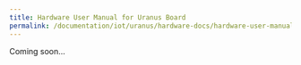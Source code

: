 ```yaml
---
title: Hardware User Manual for Uranus Board
permalink: /documentation/iot/uranus/hardware-docs/hardware-user-manual/
---
```


Coming soon...
